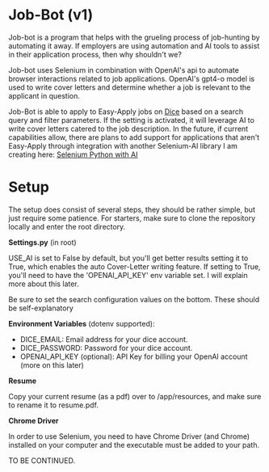 # Job-Bot (v1)
Job-bot is a program that helps with the grueling process of job-hunting by automating it away.
If employers are using automation and AI tools to assist in their application process, then why shouldn't we?

Job-bot uses Selenium in combination with OpenAI's api to automate browser interactions related to job applications. 
OpenAI's gpt4-o model is used to write cover letters and determine whether a job is relevant to the applicant in question. 

Job-Bot is able to apply to Easy-Apply jobs on [Dice](https://dice.com) based on a search query and filter parameters.
If the setting is activated, it will leverage AI to write cover letters catered to the job description. In the future, 
if current capabilities allow, there are plans to add support for applications that aren't Easy-Apply through integration
with another Selenium-AI library I am creating here: [Selenium Python with AI](https://github.com/AndrewKassab/selenium_ai)

# Setup

The setup does consist of several steps, they should be rather simple, but just require some patience.
For starters, make sure to clone the repository locally and enter the root directory.

**Settings.py** (in root)

USE_AI is set to False by default, but you'll get better results setting it to True, which enables
the auto Cover-Letter writing feature. If setting to True, you'll need to have the 'OPENAI_API_KEY' env 
variable set. I will explain more about this later. 

Be sure to set the search configuration values on the bottom. These should be self-explanatory

**Environment Variables** (dotenv supported):

- DICE_EMAIL: Email address for your dice account.
- DICE_PASSWORD: Password for your dice account.
- OPENAI_API_KEY (optional): API Key for billing your OpenAI account (more on this later)

**Resume**

Copy your current resume (as a pdf) over to /app/resources, and make sure to rename it to resume.pdf.

**Chrome Driver**

In order to use Selenium, you need to have Chrome Driver (and Chrome) installed on your computer and 
the executable must be added to your path. 

TO BE CONTINUED.



